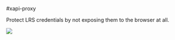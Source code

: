 #xapi-proxy

Protect LRS credentials by not exposing them to the browser at all.
  
![](https://dl.dropboxusercontent.com/u/31705663/xapi_sequence.png)
